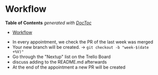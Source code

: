 # Workflow

<!-- START doctoc generated TOC please keep comment here to allow auto update -->
<!-- DON'T EDIT THIS SECTION, INSTEAD RE-RUN doctoc TO UPDATE -->
**Table of Contents**  *generated with [DocToc](https://github.com/thlorenz/doctoc)*

- [Workflow](#workflow)

<!-- END doctoc generated TOC please keep comment here to allow auto update -->

- In every appointment, we check the PR of the last week was merged
- Your new branch will be created. -> `git checkout -b "week-$(date +%V)"`
- Go through the "Nextup" list on the Trello Board
- discuss adding to the README.md afterwards
- At the end of the appointment a new PR will be created
